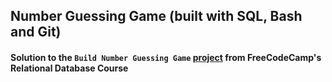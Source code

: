 ## Number Guessing Game (built with SQL, Bash and Git)
#### Solution to the `Build Number Guessing Game` [project](https://www.freecodecamp.org/learn/relational-database/build-a-number-guessing-game-project/build-a-number-guessing-game) from FreeCodeCamp's Relational Database Course
